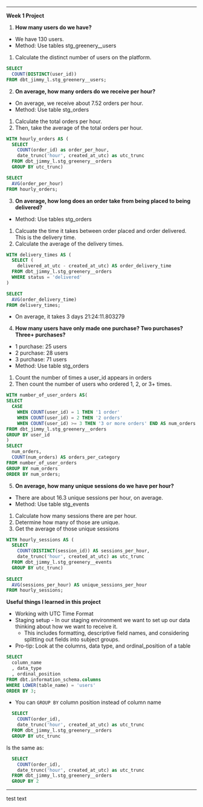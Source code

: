 
---
**Week 1 Project**
1. **How many users do we have?**
- We have 130 users.
- Method: Use tables stg_greenery__users
1. Calculate the distinct number of users on the platform.

```sql
SELECT 
  COUNT(DISTINCT(user_id)) 
FROM dbt_jimmy_l.stg_greenery__users;
```
2. **On average, how many orders do we receive per hour?**
- On average, we receive about 7.52 orders per hour.
- Method: Use table stg_orders
1. Calculate the total orders per hour. 
2. Then, take the average of the total orders per hour.
```sql
WITH hourly_orders AS (
  SELECT 
    COUNT(order_id) as order_per_hour, 
    date_trunc('hour', created_at_utc) as utc_trunc
  FROM dbt_jimmy_l.stg_greenery__orders
  GROUP BY utc_trunc)

SELECT 
  AVG(order_per_hour)
FROM hourly_orders;
```

3. **On average, how long does an order take from being placed to being delivered?**

- Method: Use tables stg_orders
1. Calcuate the time it takes between order placed and order delivered. This is the delivery time.
2. Calculate the average of the delivery times.
```sql
WITH delivery_times AS (
  SELECT (
    delivered_at_utc - created_at_utc) AS order_delivery_time 
  FROM dbt_jimmy_l.stg_greenery__orders
  WHERE status = 'delivered'
)

SELECT 
  AVG(order_delivery_time)
FROM delivery_times;
```
- On average, it takes 3 days 21:24:11.803279
4. **How many users have only made one purchase? Two purchases? Three+ purchases?**
- 1 purchase: 25 users
- 2 purchase: 28 users
- 3 purchase: 71 users
- Method: Use table stg_orders
1. Count the number of times a user_id appears in orders
2. Then count the number of users who ordered 1, 2, or 3+ times.
```sql
WITH number_of_user_orders AS( 
SELECT 
  CASE 
    WHEN COUNT(user_id) = 1 THEN '1 order'
    WHEN COUNT(user_id) = 2 THEN '2 orders'
    WHEN COUNT(user_id) >= 3 THEN '3 or more orders' END AS num_orders
FROM dbt_jimmy_l.stg_greenery__orders
GROUP BY user_id
)
SELECT 
  num_orders, 
  COUNT(num_orders) AS orders_per_category
FROM number_of_user_orders
GROUP BY num_orders
ORDER BY num_orders;
```

5. **On average, how many unique sessions do we have per hour?**
- There are about 16.3 unique sessions per hour, on average.
- Method: Use table stg_events
1. Calculate how many sessions there are per hour. 
2. Determine how many of those are unique. 
3. Get the average of those unique sessions
```sql
WITH hourly_sessions AS (
  SELECT 
    COUNT(DISTINCT(session_id)) AS sessions_per_hour, 
    date_trunc('hour', created_at_utc) as utc_trunc
  FROM dbt_jimmy_l.stg_greenery__events
  GROUP BY utc_trunc)
  
SELECT 
  AVG(sessions_per_hour) AS unique_sessions_per_hour
FROM hourly_sessions;
```

**Useful things I learned in this project**
- Working with UTC Time Format 
- Staging setup - In our staging environment we want to set up our data thinking about how we want to receive it.
  - This includes formatting, descriptive field names, and considering splitting out fields into subject groups.
- Pro-tip: Look at the columns, data type, and ordinal_position of a table
```sql
SELECT
  column_name
  , data_type
  , ordinal_position
FROM dbt.information_schema.columns
WHERE LOWER(table_name) = 'users'
ORDER BY 3;
```

- You can `GROUP BY` column position instead of column name
```sql
  SELECT 
    COUNT(order_id), 
    date_trunc('hour', created_at_utc) as utc_trunc
  FROM dbt_jimmy_l.stg_greenery__orders
  GROUP BY utc_trunc
```
Is the same as:
```sql
  SELECT 
    COUNT(order_id), 
    date_trunc('hour', created_at_utc) as utc_trunc
  FROM dbt_jimmy_l.stg_greenery__orders
  GROUP BY 2
```
---

test text
